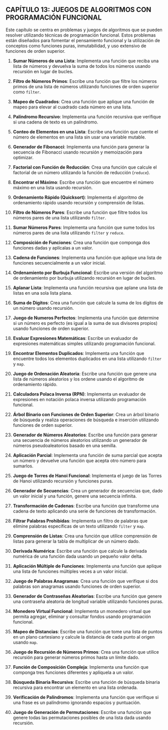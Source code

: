 
## CAPÍTULO 13: JUEGOS DE ALGORITMOS CON PROGRAMACIÓN FUNCIONAL

Este capítulo se centra en problemas y juegos de algoritmos que se pueden resolver utilizando técnicas de programación funcional. Estos problemas están diseñados para fomentar el pensamiento funcional y la utilización de conceptos como funciones puras, inmutabilidad, y uso extensivo de funciones de orden superior.

1. **Sumar Números de una Lista**: Implementa una función que reciba una lista de números y devuelva la suma de todos los números usando recursión en lugar de bucles.
   
2. **Filtro de Números Primos**: Escribe una función que filtre los números primos de una lista de números utilizando funciones de orden superior como `filter`.

3. **Mapeo de Cuadrados**: Crea una función que aplique una función de mapeo para elevar al cuadrado cada número en una lista.

4. **Palíndromo Recursivo**: Implementa una función recursiva que verifique si una cadena de texto es un palíndromo.

5. **Conteo de Elementos en una Lista**: Escribe una función que cuente el número de elementos en una lista sin usar una variable mutable.

6. **Generador de Fibonacci**: Implementa una función para generar la secuencia de Fibonacci usando recursión y memoización para optimizar.

7. **Factorial con Función de Reducción**: Crea una función que calcule el factorial de un número utilizando la función de reducción (`reduce`).

8. **Encontrar el Máximo**: Escribe una función que encuentre el número máximo en una lista usando recursión.

9. **Ordenamiento Rápido (Quicksort)**: Implementa el algoritmo de ordenamiento rápido usando recursión y comprensión de listas.

10. **Filtro de Números Pares**: Escribe una función que filtre todos los números pares de una lista utilizando `filter`.

11. **Sumar Números Pares**: Implementa una función que sume todos los números pares de una lista utilizando `filter` y `reduce`.

12. **Composición de Funciones**: Crea una función que componga dos funciones dadas y aplícalas a un valor.

13. **Cadena de Funciones**: Implementa una función que aplique una lista de funciones secuencialmente a un valor inicial.

14. **Ordenamiento por Burbuja Funcional**: Escribe una versión del algoritmo de ordenamiento por burbuja utilizando recursión en lugar de bucles.

15. **Aplanar Lista**: Implementa una función recursiva que aplane una lista de listas en una sola lista plana.

16. **Suma de Dígitos**: Crea una función que calcule la suma de los dígitos de un número usando recursión.

17. **Juego de Numeros Perfectos**: Implementa una función que determine si un número es perfecto (es igual a la suma de sus divisores propios) usando funciones de orden superior.

18. **Evaluar Expresiones Matemáticas**: Escribe un evaluador de expresiones matemáticas simples utilizando programación funcional.

19. **Encontrar Elementos Duplicados**: Implementa una función que encuentre todos los elementos duplicados en una lista utilizando `filter` y `map`.

20. **Juego de Ordenación Aleatoria**: Escribe una función que genere una lista de números aleatorios y los ordene usando el algoritmo de ordenamiento rápido.

21. **Calculadora Polaca Inversa (RPN)**: Implementa un evaluador de expresiones en notación polaca inversa utilizando programación funcional.

22. **Árbol Binario con Funciones de Orden Superior**: Crea un árbol binario de búsqueda y realiza operaciones de búsqueda e inserción utilizando funciones de orden superior.

23. **Generador de Números Aleatorios**: Escribe una función para generar una secuencia de números aleatorios utilizando un generador de números pseudoaleatorios basado en una semilla.

24. **Aplicación Parcial**: Implementa una función de suma parcial que acepta un número y devuelve una función que acepta otro número para sumarlos.

25. **Juego de Torres de Hanoi Funcional**: Implementa el juego de las Torres de Hanoi utilizando recursión y funciones puras.

26. **Generador de Secuencias**: Crea un generador de secuencias que, dado un valor inicial y una función, genere una secuencia infinita.

27. **Transformación de Cadenas**: Escribe una función que transforme una cadena de texto aplicando una serie de funciones de transformación.

28. **Filtrar Palabras Prohibidas**: Implementa un filtro de palabras que elimine palabras específicas de un texto utilizando `filter` y `map`.

29. **Comprensión de Listas**: Crea una función que utilice comprensión de listas para generar la tabla de multiplicar de un número dado.

30. **Derivada Numérica**: Escribe una función que calcule la derivada numérica de una función dada usando un pequeño valor delta.

31. **Aplicación Múltiple de Funciones**: Implementa una función que aplique una lista de funciones múltiples veces a un valor inicial.

32. **Juego de Palabras Anagramas**: Crea una función que verifique si dos palabras son anagramas usando funciones de orden superior.

33. **Generador de Contraseñas Aleatorias**: Escribe una función que genere una contraseña aleatoria de longitud variable utilizando funciones puras.

34. **Monedero Virtual Funcional**: Implementa un monedero virtual que permita agregar, eliminar y consultar fondos usando programación funcional.

35. **Mapeo de Distancias**: Escribe una función que tome una lista de puntos en un plano cartesiano y calcule la distancia de cada punto al origen usando `map`.

36. **Juego de Recursión de Números Primos**: Crea una función que utilice recursión para generar números primos hasta un límite dado.

37. **Función de Composición Compleja**: Implementa una función que componga tres funciones diferentes y aplíquela a un valor.

38. **Búsqueda Binaria Recursiva**: Escribe una función de búsqueda binaria recursiva para encontrar un elemento en una lista ordenada.

39. **Verificación de Palíndromos**: Implementa una función que verifique si una frase es un palíndromo ignorando espacios y puntuación.

40. **Juego de Generación de Permutaciones**: Escribe una función que genere todas las permutaciones posibles de una lista dada usando recursión.
